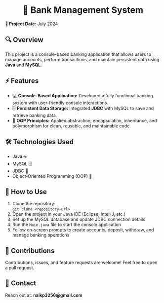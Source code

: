 <h1 align="center">🏦 Bank Management System</h1>

<p><strong>📅 Project Date:</strong> July 2024</p>

<h2>🔍 Overview</h2>
<p>This project is a console-based banking application that allows users to manage accounts, perform transactions, and maintain persistent data using <strong>Java</strong> and <strong>MySQL</strong>.</p>

<h2>⚡ Features</h2>
<ul>
  <li>💻 <strong>Console-Based Application:</strong> Developed a fully functional banking system with user-friendly console interactions.</li>
  <li>🗄️ <strong>Persistent Data Storage:</strong> Integrated <strong>JDBC</strong> with MySQL to save and retrieve banking data.</li>
  <li>🧩 <strong>OOP Principles:</strong> Applied abstraction, encapsulation, inheritance, and polymorphism for clean, reusable, and maintainable code.</li>
</ul>

<h2>🛠️ Technologies Used</h2>
<ul>
  <li>Java ☕</li>
  <li>MySQL 🗄️</li>
  <li>JDBC 🔹</li>
  <li>Object-Oriented Programming (OOP) 🧩</li>
</ul>

<h2>🚀 How to Use</h2>
<ol>
  <li>Clone the repository: <br>
    <code>git clone &lt;repository-url&gt;</code>
  </li>
  <li>Open the project in your Java IDE (Eclipse, IntelliJ, etc.)</li>
  <li>Set up the MySQL database and update JDBC connection details</li>
  <li>Run the <code>Main.java</code> file to start the console application</li>
  <li>Follow on-screen prompts to create accounts, deposit, withdraw, and manage banking operations</li>
</ol>

<h2>🤝 Contributions</h2>
<p>Contributions, issues, and feature requests are welcome! Feel free to open a pull request.</p>

<h2>📧 Contact</h2>
<p>Reach out at: <strong>naikp3256@gmail.com</strong></p>
